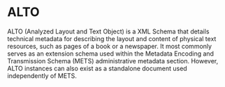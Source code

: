 ALTO
======

ALTO (Analyzed Layout and Text Object) is a XML Schema that details technical metadata for describing the layout and content of physical text resources, such as pages of a book or a newspaper. It most commonly serves as an extension schema used within the Metadata Encoding and Transmission Schema (METS) administrative metadata section. However, ALTO instances can also exist as a standalone document used independently of METS. 
